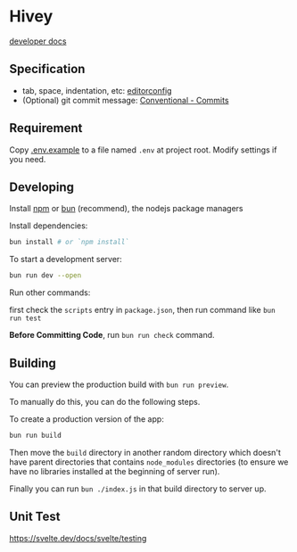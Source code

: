# Hivey

[developer docs](./dev.md)

## Specification

- tab, space, indentation, etc: [editorconfig](https://editorconfig.org/)
- (Optional) git commit message: [Conventional - Commits](https://www.conventionalcommits.org/en/v1.0.0/)

## Requirement

Copy [.env.example](.env.example) to a file named `.env` at project root. Modify settings if you need.

## Developing

Install
[npm](https://docs.npmjs.com/downloading-and-installing-node-js-and-npm?ref=meilisearch-blog)
or [bun](https://bun.sh/) (recommend), the nodejs package managers

Install dependencies:

``` bash
bun install # or `npm install`
```

To start a development server:

``` bash
bun run dev --open
```

Run other commands:

first check the `scripts` entry in `package.json`, then run command like `bun run test`

**Before Committing Code**, run `bun run check` command.

## Building

You can preview the production build with `bun run preview`.

To manually do this, you can do the following steps.

To create a production version of the app:

```bash
bun run build
```

Then move the `build` directory in another random directory which doesn't have parent directories
that contains `node_modules` directories (to ensure we have no libraries installed at the
beginning of server run).

Finally you can run `bun ./index.js` in that build directory to server up.


## Unit Test

https://svelte.dev/docs/svelte/testing
